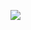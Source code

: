 <a href="../installations.html"><img src="http://firedpot.com/images/installations/city-2-of-2.jpg" /></a>
